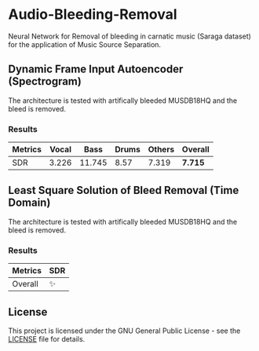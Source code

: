 # Audio-Bleeding-Removal
Neural Network for Removal of bleeding in carnatic music (Saraga dataset) for the application of Music Source Separation.

## Dynamic Frame Input Autoencoder (Spectrogram)
The architecture is tested with artifically bleeded MUSDB18HQ and the bleed is removed.
### Results
| Metrics | Vocal | Bass | Drums | Others | Overall |
|------|-----|-----|-----|-----|-----|
|SDR| 3.226 | 11.745 | 8.57 | 7.319 | __7.715__ |


## Least Square Solution of Bleed Removal (Time Domain)
The architecture is tested with artifically bleeded MUSDB18HQ and the bleed is removed.
### Results
| Metrics | SDR |
|------|-----|
|Overall| ✨ |

## License

This project is licensed under the GNU General Public License - see the [LICENSE]() file for details.

